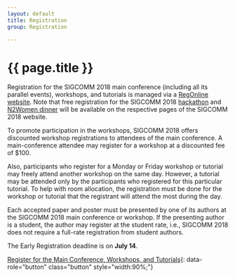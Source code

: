 ```yaml
---
layout: default
title: Registration
group: Registration

---
```




# {{ page.title }}
Registration for the SIGCOMM 2018 main conference (including all its parallel events), workshops, and tutorials is managed via a [RegOnline website](https://regonline.com/acmsigcomm2018). Note that free registration for the
SIGCOMM 2018 [hackathon](https://conferences.sigcomm.org/sigcomm/2018/hackathon.html) and [N2Women dinner](https://conferences.sigcomm.org/sigcomm/2018/n2women_dinner.html) will be available on the respective pages of the SIGCOMM 2018 website.

To promote participation in the workshops, SIGCOMM 2018 offers discounted
workshop registrations to attendees of the main conference. A
main-conference attendee may register for a workshop at a discounted fee of
$100.


Also, participants who register for a Monday or Friday workshop or tutorial
may freely attend another workshop on the same day. 
However, a tutorial may be attended only by the participants who registered for this
particular tutorial. 
To help with room allocation, the registration must be done for the workshop or tutorial that the registrant will attend the most during the day.


Each accepted paper and poster must be presented by one of its authors at
the SIGCOMM 2018 main conference or workshop. If the presenting author is a
student, the author may register at the student rate, i.e., SIGCOMM 2018
does not require a full-rate registration from student authors.

The Early Registration deadline is on **July 14**.

[Register for the Main Conference, Workshops, and Tutorials](https://regonline.com/acmsigcomm2018){: data-role="button" class="button" style="width:90%;"}